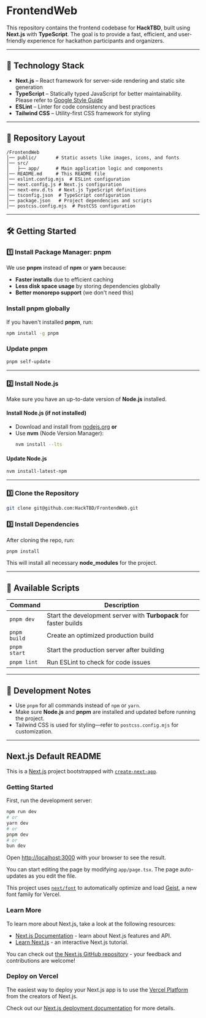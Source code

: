 # FrontendWeb

This repository contains the frontend codebase for **HackTBD**, built using **Next.js** with **TypeScript**. The goal is to provide a fast, efficient, and user-friendly experience for hackathon participants and organizers.

---

## 🚀 Technology Stack

- **Next.js** – React framework for server-side rendering and static site generation
- **TypeScript** – Statically typed JavaScript for better maintainability. Please refer to [Google Style Guide](https://google.github.io/styleguide/tsguide.html)
- **ESLint** – Linter for code consistency and best practices
- **Tailwind CSS** – Utility-first CSS framework for styling

---

## 📁 Repository Layout

```
/FrontendWeb  
│── public/       # Static assets like images, icons, and fonts  
│── src/  
│   ├── app/      # Main application logic and components  
│── README.md     # This README file  
│── eslint.config.mjs  # ESLint configuration
│── next.config.js # Next.js configuration  
│── next-env.d.ts  # Next.js TypeScript definitions
│── tsconfig.json  # TypeScript configuration  
│── package.json   # Project dependencies and scripts  
│── postcss.config.mjs  # PostCSS configuration
```

---

## 🛠 Getting Started

### 1️⃣ Install Package Manager: **pnpm**

We use **pnpm** instead of **npm** or **yarn** because:
- **Faster installs** due to efficient caching
- **Less disk space usage** by storing dependencies globally
- **Better monorepo support** (we don't need this)

### Install **pnpm** globally
If you haven't installed **pnpm**, run:
```sh
npm install -g pnpm
```

### Update **pnpm**
```sh
pnpm self-update
```

---

### 2️⃣ Install **Node.js**

Make sure you have an up-to-date version of **Node.js** installed.

#### Install Node.js (if not installed)
- Download and install from [nodejs.org](https://nodejs.org/) **or**
- Use **nvm** (Node Version Manager):
  ```sh
  nvm install --lts
  ```

#### Update Node.js
```sh
nvm install-latest-npm
```

---

### 3️⃣ Clone the Repository
```sh
git clone git@github.com:HackTBD/FrontendWeb.git
```

### 3️⃣ Install Dependencies

After cloning the repo, run:
```sh
pnpm install
```
This will install all necessary **node_modules** for the project.

---

## 📜 Available Scripts

| Command          | Description |
|-----------------|-------------|
| `pnpm dev`     | Start the development server with **Turbopack** for faster builds |
| `pnpm build`   | Create an optimized production build |
| `pnpm start`   | Start the production server after building |
| `pnpm lint`    | Run ESLint to check for code issues |

---

## 🎯 Development Notes

- Use `pnpm` for all commands instead of `npm` or `yarn`.
- Make sure **Node.js** and **pnpm** are installed and updated before running the project.
- Tailwind CSS is used for styling—refer to `postcss.config.mjs` for customization.

---

## Next.js Default README

This is a [Next.js](https://nextjs.org) project bootstrapped with [`create-next-app`](https://nextjs.org/docs/app/api-reference/cli/create-next-app).

### Getting Started

First, run the development server:

```bash
npm run dev
# or
yarn dev
# or
pnpm dev
# or
bun dev
```

Open [http://localhost:3000](http://localhost:3000) with your browser to see the result.

You can start editing the page by modifying `app/page.tsx`. The page auto-updates as you edit the file.

This project uses [`next/font`](https://nextjs.org/docs/app/building-your-application/optimizing/fonts) to automatically optimize and load [Geist](https://vercel.com/font), a new font family for Vercel.

### Learn More

To learn more about Next.js, take a look at the following resources:

- [Next.js Documentation](https://nextjs.org/docs) - learn about Next.js features and API.
- [Learn Next.js](https://nextjs.org/learn) - an interactive Next.js tutorial.

You can check out [the Next.js GitHub repository](https://github.com/vercel/next.js) - your feedback and contributions are welcome!

### Deploy on Vercel

The easiest way to deploy your Next.js app is to use the [Vercel Platform](https://vercel.com/new?utm_medium=default-template&filter=next.js&utm_source=create-next-app&utm_campaign=create-next-app-readme) from the creators of Next.js.

Check out our [Next.js deployment documentation](https://nextjs.org/docs/app/building-your-application/deploying) for more details.
